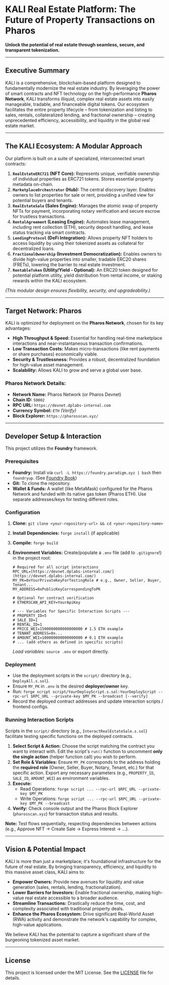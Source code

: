 # KALI Real Estate Platform: The Future of Property Transactions on Pharos

**Unlock the potential of real estate through seamless, secure, and transparent tokenization.**

---

## Executive Summary

KALI is a comprehensive, blockchain-based platform designed to fundamentally modernize the real estate industry. By leveraging the power of smart contracts and NFT technology on the high-performance **Pharos Network**, KALI transforms illiquid, complex real estate assets into easily manageable, tradable, and financeable digital tokens. Our ecosystem facilitates the entire property lifecycle – from tokenization and listing to sales, rentals, collateralized lending, and fractional ownership – creating unprecedented efficiency, accessibility, and liquidity in the global real estate market.

---

## The KALI Ecosystem: A Modular Approach

Our platform is built on a suite of specialized, interconnected smart contracts:

1.  **`RealEstateERC721` (NFT Core):** Represents unique, verifiable ownership of individual properties as ERC721 tokens. Stores essential property metadata on-chain.
2.  **`MarketplaceOrchestrator` (Hub):** The central discovery layer. Enables owners to list properties for sale or rent, providing a unified view for potential buyers and tenants.
3.  **`RealEstateSale` (Sales Engine):** Manages the atomic swap of property NFTs for payment, incorporating notary verification and secure escrow for trustless transactions.
4.  **`RentalAgreement` (Leasing Engine):** Automates lease management, including rent collection (ETH), security deposit handling, and lease status tracking via smart contracts.
5.  **`LendingProtocol` (DeFi Integration):** Allows property NFT holders to access liquidity by using their tokenized assets as collateral for decentralized loans.
6.  **`FractionalOwnership` (Investment Democratization):** Enables owners to divide high-value properties into smaller, tradable ERC20 shares (FRETs), lowering the barrier to real estate investment.
7.  **`RentableToken` (Utility/Yield - Optional):** An ERC20 token designed for potential platform utility, yield distribution from rental income, or staking rewards within the KALI ecosystem.

*(This modular design ensures flexibility, security, and upgradeability.)*

---

## Target Network: Pharos

KALI is optimized for deployment on the **Pharos Network**, chosen for its key advantages:

* **High Throughput & Speed:** Essential for handling real-time marketplace interactions and near-instantaneous transaction confirmations.
* **Low Transaction Costs:** Makes micro-transactions (like rent payments or share purchases) economically viable.
* **Security & Trustlessness:** Provides a robust, decentralized foundation for high-value asset management.
* **Scalability:** Allows KALI to grow and serve a global user base.

### Pharos Network Details:

* **Network Name:** Pharos Network (or Pharos Devnet)
* **Chain ID:** `50002`
* **RPC URL:** `https://devnet.dplabs-internal.com`
* **Currency Symbol:** `ETH` *(Verify)*
* **Block Explorer:** `https://pharosscan.xyz/`

---

## Developer Setup & Interaction

This project utilizes the **Foundry** framework.

### Prerequisites

* **Foundry:** Install via `curl -L https://foundry.paradigm.xyz | bash` then `foundryup`. (See [Foundry Book](https://book.getfoundry.sh/))
* **Git:** To clone the repository.
* **Wallet & Funds:** A wallet (like MetaMask) configured for the Pharos Network and funded with its native gas token (Pharos ETH). Use separate addresses/keys for testing different roles.

### Configuration

1.  **Clone:** `git clone <your-repository-url> && cd <your-repository-name>`
2.  **Install Dependencies:** `forge install` (if applicable)
3.  **Compile:** `forge build`
4.  **Environment Variables:** Create/populate a `.env` file (add to `.gitignore`!) in the project root:

    ```dotenv
    # Required for all script interactions
    RPC_URL=[https://devnet.dplabs-internal.com/](https://devnet.dplabs-internal.com/)
    MY_PK=0xYourPrivateKeyForTestingRole # e.g., Owner, Seller, Buyer, Tenant...
    MY_ADDRESS=0xPublicKeyCorrespondingToPK

    # Optional for contract verification
    # ETHERSCAN_API_KEY=YourApiKey

    # --- Variables for Specific Interaction Scripts ---
    # PROPERTY_ID=5
    # SALE_ID=1
    # RENTAL_ID=1
    # PRICE_WEI=1500000000000000000 # 1.5 ETH example
    # TENANT_ADDRESS=0x...
    # AMOUNT_WEI=100000000000000000 # 0.1 ETH example
    # ... (add others as defined in specific scripts)
    ```
    *Load variables:* `source .env` or export directly.

### Deployment

* Use the deployment scripts in the `script/` directory (e.g., `DeployAll.s.sol`).
* Ensure `MY_PK` in `.env` is the desired **deployer/owner** key.
* Run: `forge script script/YourDeployScript.s.sol:YourDeployScript --rpc-url $RPC_URL --private-key $MY_PK --broadcast [--verify]`
* Record the deployed contract addresses and update interaction scripts / frontend configs.

### Running Interaction Scripts

Scripts in the `script/` directory (e.g., `InteractRealEstateSale.s.sol`) facilitate testing specific functions on the deployed contracts.

1.  **Select Script & Action:** Choose the script matching the contract you want to interact with. Edit the script's `run()` function to uncomment **only the single action** (helper function call) you wish to perform.
2.  **Set Role & Variables:** Ensure `MY_PK` corresponds to the address holding the **required role** (Owner, Seller, Buyer, Notary, Tenant, etc.) for that specific action. Export any necessary parameters (e.g., `PROPERTY_ID`, `SALE_ID`, `AMOUNT_WEI`) as environment variables.
3.  **Execute:**
    * Read Operations: `forge script ... --rpc-url $RPC_URL --private-key $MY_PK`
    * Write Operations: `forge script ... --rpc-url $RPC_URL --private-key $MY_PK --broadcast`
4.  **Verify:** Check console output and the Pharos Block Explorer (`pharosscan.xyz`) for transaction status and results.

**Note:** Test flows sequentially, respecting dependencies between actions (e.g., Approve NFT -> Create Sale -> Express Interest -> ...).

---

## Vision & Potential Impact

KALI is more than just a marketplace; it's foundational infrastructure for the future of real estate. By bringing transparency, efficiency, and liquidity to this massive asset class, KALI aims to:

* **Empower Owners:** Provide new avenues for liquidity and value generation (sales, rentals, lending, fractionalization).
* **Lower Barriers for Investors:** Enable fractional ownership, making high-value real estate accessible to a broader audience.
* **Streamline Transactions:** Drastically reduce the time, cost, and complexity associated with traditional property deals.
* **Enhance the Pharos Ecosystem:** Drive significant Real-World Asset (RWA) activity and demonstrate the network's capability for complex, high-value applications.

We believe KALI has the potential to capture a significant share of the burgeoning tokenized asset market.

---

## License

This project is licensed under the MIT License. See the [LICENSE](LICENSE) file for details.
